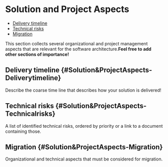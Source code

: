 # Solution and Project Aspects



* [Delivery timeline](https://mywiki.grp.haufemg.com/pages/viewpage.action?pageId=96789673#Solution&ProjectAspects-Deliverytimeline)
* [Technical risks](https://mywiki.grp.haufemg.com/pages/viewpage.action?pageId=96789673#Solution&ProjectAspects-Technicalrisks)
* [Migration](https://mywiki.grp.haufemg.com/pages/viewpage.action?pageId=96789673#Solution&ProjectAspects-Migration)

This section collects several organizational and project management aspects that are relevant for the software architecture.**Feel free to add other sections of importance!**

## Delivery timeline {#Solution&ProjectAspects-Deliverytimeline}

Describe the coarse time line that describes how your solution is delivered!

## Technical risks {#Solution&ProjectAspects-Technicalrisks}

A list of identified technical risks, ordered by priority or a link to a document containing those.

## Migration {#Solution&ProjectAspects-Migration}

Organizational and technical aspects that must be considered for migration.





